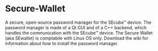 # Secure-Wallet
A secure, open-source password manager for the SEcube™ device.
The password manager is made of a Qt GUI and of a C++ backend, which handles the communication with the SEcube™ device.
The Secure Wallet (aka SEwallet) is comptabile with Linux OS only. 
Download the wiki for information about how to install the password manager.
